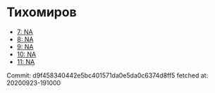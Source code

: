 # Тихомиров
- [7: NA](7.md)
- [8: NA](8.md)
- [9: NA](9.md)
- [10: NA](10.md)
- [11: NA](11.md)

Commit: d9f458340442e5bc401571da0e5da0c6374d8ff5
 fetched at: 20200923-191000

